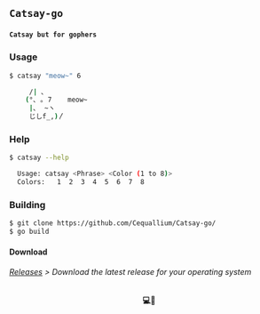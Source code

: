 <h2>

    Catsay-go

</h2>

<h4>

    Catsay but for gophers

</h4>

### Usage

```bash
$ catsay "meow~" 6

     /| ､      
    (°､ ｡ 7    meow~
     |､  ~ヽ   
     じしf_,)〳

```

### Help

```bash
$ catsay --help

  Usage: catsay <Phrase> <Color (1 to 8)>
  Colors:   1  2  3  4  5  6  7  8 

```

### Building

```bash
$ git clone https://github.com/Cequallium/Catsay-go/
$ go build
```

#### Download

<h6>

[Releases](https://github.com/Cequallium/Catsay-go/releases/latest) > Download the latest release for your operating
system
</h6>

<h4 align="center">💻🩵</h4>
